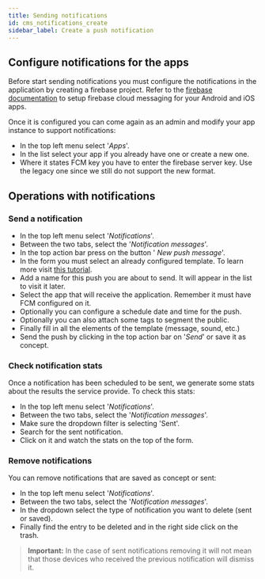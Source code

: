 ```yaml
---
title: Sending notifications
id: cms_notifications_create
sidebar_label: Create a push notification
---
```


## Configure notifications for the apps

Before start sending notifications you must configure the notifications in the application by creating a
firebase project. Refer to the [firebase documentation](https://firebase.google.com/docs/cloud-messaging/) to
setup firebase cloud messaging for your Android and iOS apps.

Once it is configured you can come again as an admin and modify your app instance to support notifications:

- In the top left menu select '*Apps*'.
- In the list select your app if you already have one or create a new one.
- Where it states FCM key you have to enter the firebase server key. Use the legacy one since we still do 
not support the new format.

[](./img/tutorial_app_configure_fcm.gif)

## Operations with notifications

### Send a notification

- In the top left menu select '*Notifications*'.
- Between the two tabs, select the '*Notification messages*'.
- In the top action bar press on the button '<span class="fa fa-plus"></span> *New push message*'.
- In the form you must select an already configured template. To learn more visit [this tutorial](cms_notifications_template).
- Add a name for this push you are about to send. It will appear in the list to  visit it later.
- Select the app that will receive the application. Remember it must have FCM configured on it.
- Optionally you can configure a schedule date and time for the push.
- Optionally you can also attach some tags to segment the public.
- Finally fill in all the elements of the template (message, sound, etc.)
- Send the push by clicking in the top action bar on '*Send*' or save it as concept.

### Check notification stats

Once a notification has been scheduled to be sent, we generate some stats about the results the service
provide. To check this stats:

- In the top left menu select '*Notifications*'.
- Between the two tabs, select the '*Notification messages*'.
- Make sure the dropdown filter is selecting 'Sent'.
- Search for the sent notification.
- Click on it and watch the stats on the top of the form.

### Remove notifications

You can remove notifications that are saved as concept or sent:

- In the top left menu select '*Notifications*'.
- Between the two tabs, select the '*Notification messages*'.
- In the dropdown select the type of notification you want to delete (sent or saved).
- Finally find the entry to be deleted and in the right side click on the <span class="fa fa-trash"></span> trash.

> **Important:** In the case of sent notifications removing it will not mean that those devices who received the previous notification will dismiss it.